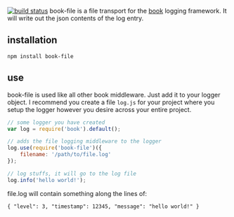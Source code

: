 [![build status](https://secure.travis-ci.org/shtylman/node-book-file.png)](http://travis-ci.org/shtylman/node-book-file)
book-file is a file transport for the [book](https://github.com/shtylman/node-book) logging framework. It will write out the json contents of the log entry.

## installation ##

```
npm install book-file
```

## use ##

book-file is used like all other book middleware. Just add it to your logger object. I recommend you create a file ```log.js``` for your project where you setup the logger however you desire across your entire project.

```javascript
// some logger you have created
var log = require('book').default();

// adds the file logging middleware to the logger
log.use(require('book-file')({
    filename: '/path/to/file.log'
});

// log stuffs, it will go to the log file
log.info('hello world!');
```

file.log will contain something along the lines of:

```
{ "level": 3, "timestamp": 12345, "message": "hello world!" }
```
